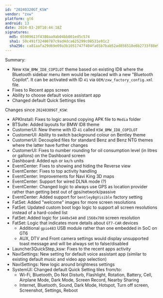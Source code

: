 ```yaml
---
id: "20240320GT_KSW"
vendor: "zxw"
platform: gt6
android: 13
date: 2024-03-20T10:44:18Z
signatures:
  md5: 65909613f4380aa9ab04bb001ed5c574
  sha1: 50c491f32400787c9ad4dca625299c08531e91c2
  sha256: ca81aafa29d69e09a3b1051747f404fa65b7bab52ad858518e6b2733f88e9c20
---
```

Summary:
- New `KSW_BMW_ID8_COPILOT` theme based on existing ID8 where the Bluetooth sidebar menu item would be replaced with a new "Bluetooth Copilot". It can be activated with ID `41` via `OEM/zxw_factory_config.xml` file.
- Fixes to Recent apps screen
- Ability to choose default voice assistant app
- Changed default Quick Settings tiles

Changes since `20240309GT_KSW`:
- APKInstall: Fixes to logic around copying APK file to `Media` folder
- BTSuite: Added layouts for BMW ID8 theme
- CustomerUI: New theme with ID `41` called `KSW_BMW_ID8_COPILOT`
- CustomerUI: Ability to switch background colour on Bentley theme
- CustomerUI: Decoupled files for standard Benz and Benz NTG themes where the latter have further changes
- CustomerUI: Fixes to number rounding for oil consumption level (in litres or gallons) on the Dashboard screen
- Dashboard: Added `mph` or `km/h` units
- EventCenter: Fixes to showing and hiding the Reverse view
- EventCenter: Fixes to top activity handling
- EventCenter: Improvements for Navi King 3D maps
- EventCenter: Support for wired DLNA mode (?)
- EventCenter: Changed logic to always use GPS as location provider rather than getting best out of gps/network/passive
- EventCenter: Added support for `bentleyBgVisible` factory setting
- FatSet: Added "welcome" images for more screen resolutions
- FatSet: Updated custom boot logo logic to support all screen resolutions instead of a hard-coded list
- FatSet: Added logic for `1440x540` and `1560x700` screen resolution
- FatSet: Logic that indicates more details about `GT7-CAR` devices
    - Additional `gpio483` USB module rather than one embedded in SoC on GT6
    - AUX, DTV and Front camera settings would display unsupported toast message and will be always set to false/disabled
- Launcher3QuickStep_ksw: Fixes to the recent apps activity
- NaviSettings: New setting for default voice assistant app (similar to existing default music and video app selection)
- NaviSettings: New logic around brightness settings
- SystemUI: Changed default Quick Setting tiles from/to:
    - Wi-Fi, Bluetooth, Do Not Disturb, Flashlight, Rotation, Battery, Cell, Airplane Mode, Dark Mode, Screen Record, Nearby Sharing
    - Internet, Bluetooth, Sound, Dark Mode, Hotspot, Turn off screen, Screenshot, Settings, Reboot
